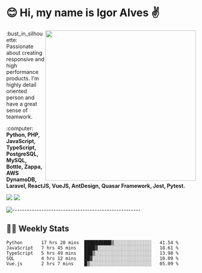 # :blush: Hi, my name is Igor Alves :v:

<img src="https://github-readme-stats.vercel.app/api?username=iguit0&show_icons=true&count_private=true&theme=onedark" min-width="400px" max-width="400px" width="400px" align="right" />

<p align="left"> 
  :bust_in_silhouette: Passionate about creating responsive and high performance products.
  I'm highly detail oriented person and have a great sense of teamwork.
</p>

<p align="left">
  :computer: <strong>Python, PHP, JavaScript, TypeScript, PostgreSQL, MySQL, Bottle, Zappa, AWS DynamoDB, Laravel, ReactJS, VueJS, AntDesign, Quasar Framework, Jest, Pytest.</strong>
</p>

<p align="left">
  <a href="https://www.linkedin.com/in/igor-lucio-alves" target="_blank" rel="noopener noreferrer" alt="LinkedIn">
  <img src="https://img.shields.io/badge/LinkedIn-0077B5?style=for-the-badge&logo=linkedin&logoColor=white" /></a>

  <a href="https://t.me/iguit0" target="_blank" rel="noopener noreferrer" alt="Telegram">
  <img src="https://img.shields.io/badge/Telegram-2CA5E0?style=for-the-badge&logo=telegram&logoColor=white" /></a>
</p>

![-----------------------------------------------------](https://raw.githubusercontent.com/andreasbm/readme/master/assets/lines/aqua.png)

## :man_technologist: Weekly Stats
<!--START_SECTION:waka-->
```text
Python       17 hrs 20 mins  ██████████▒░░░░░░░░░░░░░░   41.54 % 
JavaScript   7 hrs 45 mins   ████▓░░░░░░░░░░░░░░░░░░░░   18.61 % 
TypeScript   5 hrs 49 mins   ███▒░░░░░░░░░░░░░░░░░░░░░   13.98 % 
SQL          4 hrs 12 mins   ██▓░░░░░░░░░░░░░░░░░░░░░░   10.09 % 
Vue.js       2 hrs 7 mins    █▒░░░░░░░░░░░░░░░░░░░░░░░   05.09 % 
```
<!--END_SECTION:waka-->
